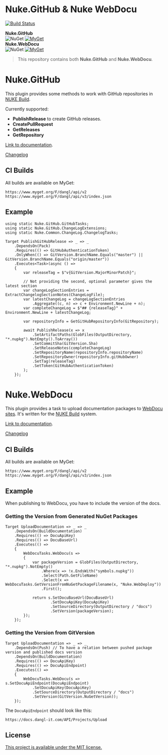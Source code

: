 # Nuke.GitHub & Nuke WebDocu

[![Build Status](https://jenkins.dangl.me/buildStatus/icon?job=GeorgDangl%2FNuke.GitHub%2Fdevelop)](https://jenkins.dangl.me/job/GeorgDangl/job/Nuke.GitHub/job/develop/)

**Nuke.GitHub**  
![NuGet](https://img.shields.io/nuget/v/Nuke.GitHub.svg)
[![MyGet](https://img.shields.io/myget/dangl/v/Nuke.GitHub.svg)]()  
**Nuke.WebDocu**  
![NuGet](https://img.shields.io/nuget/v/Nuke.WebDocu.svg)
[![MyGet](https://img.shields.io/myget/dangl/v/Nuke.WebDocu.svg)]()

> This repository contains both **Nuke.GitHub** and **Nuke.WebDocu**.

# Nuke.GitHub

This plugin provides some methods to work with GitHub repositories
in [NUKE Build](https://github.com/nuke-build/nuke).

Currently supported:
  * **PublishRelease** to create GitHub releases.
  * **CreatePullRequest**
  * **GetReleases**
  * **GetRepository**

[Link to documentation](https://docs.dangl-it.com/Projects/Nuke.GitHub).

[Changelog](./Changelog_WebDocu.md)

## CI Builds

All builds are available on MyGet:

    https://www.myget.org/F/dangl/api/v2
    https://www.myget.org/F/dangl/api/v3/index.json

## Example

    using static Nuke.GitHub.GitHubTasks;
    using static Nuke.GitHub.ChangeLogExtensions;
    using static Nuke.Common.ChangeLog.ChangelogTasks;

    Target PublishGitHubRelease => _ => _
        .DependsOn(Pack)
        .Requires(() => GitHubAuthenticationToken)
        .OnlyWhen(() => GitVersion.BranchName.Equals("master") || GitVersion.BranchName.Equals("origin/master"))
        .Executes<Task>(async () =>
        {
            var releaseTag = $"v{GitVersion.MajorMinorPatch}";

            // Not providing the second, optional parameter gives the latest section
            var changeLogSectionEntries = ExtractChangelogSectionNotes(ChangeLogFile);
            var latestChangeLog = changeLogSectionEntries
                .Aggregate((c, n) => c + Environment.NewLine + n);
            var completeChangeLog = $"## {releaseTag}" + Environment.NewLine + latestChangeLog;

            var repositoryInfo = GetGitHubRepositoryInfo(GitRepository);

            await PublishRelease(x => x
                .SetArtifactPaths(GlobFiles(OutputDirectory, "*.nupkg").NotEmpty().ToArray())
                .SetCommitSha(GitVersion.Sha)
                .SetReleaseNotes(completeChangeLog)
                .SetRepositoryName(repositoryInfo.repositoryName)
                .SetRepositoryOwner(repositoryInfo.gitHubOwner)
                .SetTag(releaseTag)
                .SetToken(GitHubAuthenticationToken)
            );
        });

# Nuke.WebDocu

This plugin provides a task to upload documentation packages to [WebDocu sites](https://github.com/GeorgDangl/WebDocu).
It's written for the [NUKE Build](https://github.com/nuke-build/nuke) system.

[Link to documentation](https://docs.dangl-it.com/Projects/Nuke.WebDocu).

[Changelog](./Changelog_WebDocu.md)

## CI Builds

All builds are available on MyGet:

    https://www.myget.org/F/dangl/api/v2
    https://www.myget.org/F/dangl/api/v3/index.json

## Example

When publishing to WebDocu, you have to include the version of the docs.

### Getting the Version from Generated NuGet Packages

```
Target UploadDocumentation => _ => _
    .DependsOn(BuildDocumentation)
    .Requires(() => DocuApiKey)
    .Requires(() => DocuBaseUrl)
    .Executes(() =>
    {
        WebDocuTasks.WebDocu(s =>
        {
            var packageVersion = GlobFiles(OutputDirectory, "*.nupkg").NotEmpty()
                .Where(x => !x.EndsWith("symbols.nupkg"))
                .Select(Path.GetFileName)
                .Select(x => WebDocuTasks.GetVersionFromNuGetPackageFilename(x, "Nuke.WebDeploy"))
                .First();

            return s.SetDocuBaseUrl(DocuBaseUrl)
                    .SetDocuApiKey(DocuApiKey)
                    .SetSourceDirectory(OutputDirectory / "docs")
                    .SetVersion(packageVersion);
        });
    });
```

### Getting the Version from GitVersion

```
Target UploadDocumentation => _ => _
    .DependsOn(Push) // To have a relation between pushed package version and published docs version
    .DependsOn(BuildDocumentation)
    .Requires(() => DocuApiKey)
    .Requires(() => DocuApiEndpoint)
    .Executes(() =>
    {
        WebDocuTasks.WebDocu(s => s.SetDocuApiEndpoint(DocuApiEndpoint)
            .SetDocuApiKey(DocuApiKey)
            .SetSourceDirectory(OutputDirectory / "docs")
            .SetVersion(GitVersion.NuGetVersion));
    });
```

The `DocuApiEndpoint` should look like this:

    https://docs.dangl-it.com/API/Projects/Upload

## License

[This project is available under the MIT license.](LICENSE.md)
